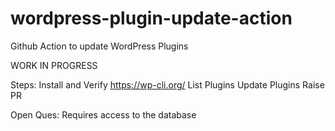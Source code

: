 # wordpress-plugin-update-action
Github Action to update WordPress Plugins

WORK IN PROGRESS

Steps:
Install and Verify https://wp-cli.org/
List Plugins
Update Plugins
Raise PR

Open Ques: Requires access to the database
